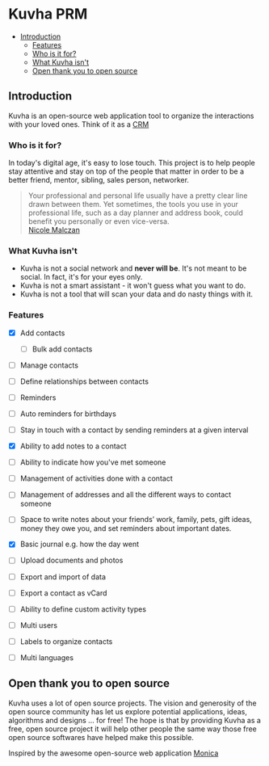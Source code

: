 # Kuvha PRM

- [Introduction](#introduction)
  - [Features](#features)
  - [Who is it for?](#who-is-it-for)
  - [What Kuvha isn't](#what-kuvha-isnt)
  - [Open thank you to open source](#open-thank-you-to-open-source)


## Introduction

Kuvha is an open-source web application tool to organize the interactions with your loved ones. Think of it as a [CRM](https://en.wikipedia.org/wiki/Customer_relationship_management) 


### Who is it for?

In today's digital age, it's easy to lose touch. This project is to help people stay attentive and stay on top of the people that matter in order to be a better friend, mentor, sibling, sales person, networker.

> Your professional and personal life usually have a pretty clear line drawn between them. Yet sometimes, the tools you use in your professional life, such as a day planner and address book, could benefit you personally or even vice-versa.  
[Nicole Malczan](https://www.engagebay.com/blog/personal-crm/)


### What Kuvha isn't

 * Kuvha is not a social network and **never will be**. It's not meant to be social. In fact, it's for your eyes only.
 * Kuvha is not a smart assistant - it won't guess what you want to do.
 * Kuvha is not a tool that will scan your data and do nasty things with it.


### Features

- [x] Add contacts
  - [ ] Bulk add contacts
- [ ] Manage contacts
- [ ] Define relationships between contacts
- [ ] Reminders
- [ ] Auto reminders for birthdays
- [ ] Stay in touch with a contact by sending reminders at a given interval
- [x] Ability to add notes to a contact
- [ ] Ability to indicate how you've met someone
- [ ] Management of activities done with a contact
- [ ] Management of addresses and all the different ways to contact someone
- [ ] Space to write notes about your friends’ work, family, pets, gift ideas, money they owe you, and set reminders about important dates.
- [x] Basic journal e.g. how the day went
- [ ] Upload documents and photos
- [ ] Export and import of data
- [ ] Export a contact as vCard
- [ ] Ability to define custom activity types
- [ ] Multi users
- [ ] Labels to organize contacts
- [ ] Multi languages


## Open thank you to open source

Kuvha uses a lot of open source projects. The vision and generosity of the open source community has let us explore potential applications, ideas, algorithms and designs … for free! The hope is that by providing Kuvha as a free, open source project it will help other people the same way those free open source softwares have helped make this possible. 


Inspired by the awesome open-source web application [Monica](https://github.com/monicahq)
